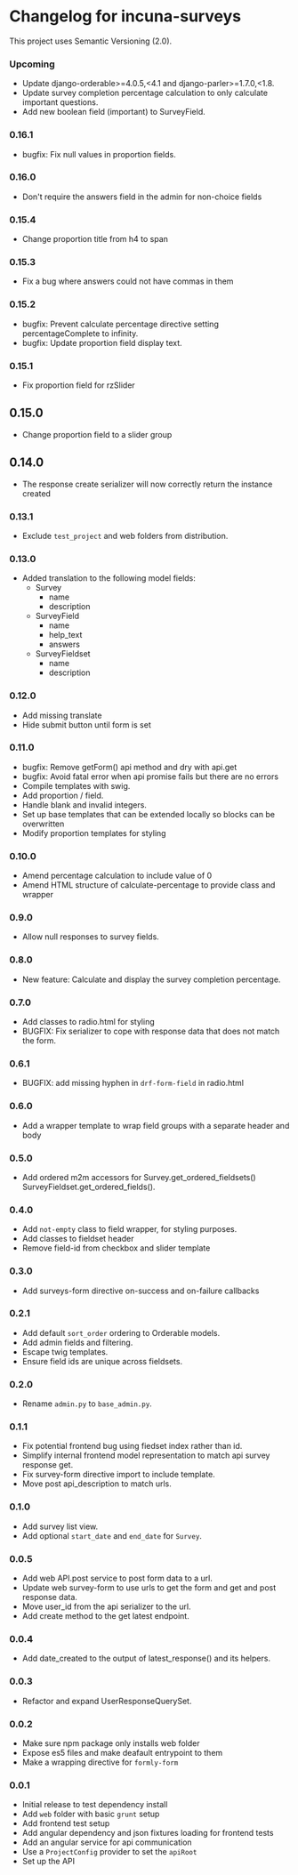 # Changelog for incuna-surveys

This project uses Semantic Versioning (2.0).

### Upcoming

* Update django-orderable>=4.0.5,<4.1 and django-parler>=1.7.0,<1.8.
* Update survey completion percentage calculation to only calculate important questions.
* Add new boolean field (important) to SurveyField.

### 0.16.1

* bugfix: Fix null values in proportion fields.

### 0.16.0

* Don't require the answers field in the admin for non-choice fields

### 0.15.4

* Change proportion title from h4 to span

### 0.15.3

* Fix a bug where answers could not have commas in them

### 0.15.2

* bugfix: Prevent calculate percentage directive setting percentageComplete to infinity.
* bugfix: Update proportion field display text.

### 0.15.1

* Fix proportion field for rzSlider

## 0.15.0

* Change proportion field to a slider group

## 0.14.0

* The response create serializer will now correctly return the instance created

### 0.13.1

* Exclude `test_project` and web folders from distribution.

### 0.13.0

* Added translation to the following model fields:
    - Survey
        - name
        - description        
    - SurveyField
        - name
        - help_text
        - answers
    - SurveyFieldset
        - name
        - description

### 0.12.0

* Add missing translate
* Hide submit button until form is set

### 0.11.0
* bugfix: Remove getForm() api method and dry with api.get
* bugfix: Avoid fatal error when api promise fails but there are no errors
* Compile templates with swig.
* Add proportion / field.
* Handle blank and invalid integers.
* Set up base templates that can be extended locally so blocks can be overwritten
* Modify proportion templates for styling

### 0.10.0
* Amend percentage calculation to include value of 0
* Amend HTML structure of calculate-percentage to provide class and wrapper

### 0.9.0
* Allow null responses to survey fields.

### 0.8.0
* New feature: Calculate and display the survey completion percentage.

### 0.7.0
* Add classes to radio.html for styling
* BUGFIX: Fix serializer to cope with response data that does not match the form.

### 0.6.1
* BUGFIX: add missing hyphen in `drf-form-field` in radio.html

### 0.6.0
* Add a wrapper template to wrap field groups with a separate header and body

### 0.5.0
  * Add ordered m2m accessors for Survey.get_ordered_fieldsets() SurveyFieldset.get_ordered_fields().

### 0.4.0
* Add `not-empty` class to field wrapper, for styling purposes.
* Add classes to fieldset header
* Remove field-id from checkbox and slider template

### 0.3.0
* Add surveys-form directive on-success and on-failure callbacks

### 0.2.1
* Add default `sort_order` ordering to Orderable models.
* Add admin fields and filtering.
* Escape twig templates.
* Ensure field ids are unique across fieldsets.

### 0.2.0
* Rename `admin.py` to `base_admin.py`.

### 0.1.1
* Fix potential frontend bug using fiedset index rather than id.
* Simplify internal frontend model representation to match api survey response get.
* Fix survey-form directive import to include template.
* Move post api_description to match urls.

### 0.1.0
* Add survey list view.
* Add optional `start_date` and `end_date` for `Survey`.

### 0.0.5
* Add web API.post service to post form data to a url.
* Update web survey-form to use urls to get the form and get and post response data.
* Move user_id from the api serializer to the url.
* Add create method to the get latest endpoint.

### 0.0.4
* Add date_created to the output of latest_response() and its helpers.

### 0.0.3
* Refactor and expand UserResponseQuerySet.

### 0.0.2
* Make sure npm package only installs web folder
* Expose es5 files and make deafault entrypoint to them
* Make a wrapping directive for `formly-form`

### 0.0.1
* Initial release to test dependency install
* Add `web` folder with basic `grunt` setup
* Add frontend test setup
* Add angular dependency and json fixtures loading for frontend tests
* Add an angular service for api communication
* Use a `ProjectConfig` provider to set the `apiRoot`
* Set up the API

